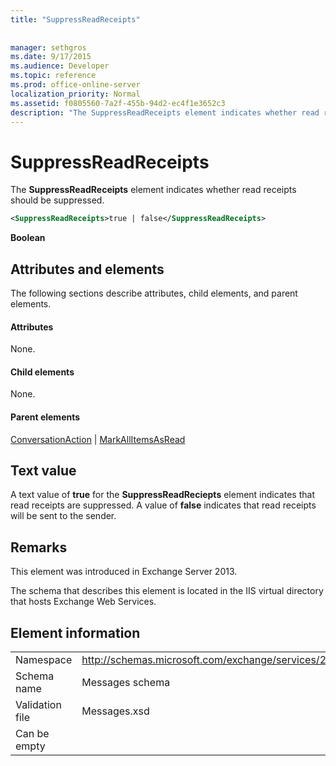 ```yaml
---
title: "SuppressReadReceipts"
 
 
manager: sethgros
ms.date: 9/17/2015
ms.audience: Developer
ms.topic: reference
ms.prod: office-online-server
localization_priority: Normal
ms.assetid: f0805560-7a2f-455b-94d2-ec4f1e3652c3
description: "The SuppressReadReceipts element indicates whether read receipts should be suppressed."
---
```


# SuppressReadReceipts

The **SuppressReadReceipts** element indicates whether read receipts should be suppressed. 
  
```XML
<SuppressReadReceipts>true | false</SuppressReadReceipts>
```

 **Boolean**
## Attributes and elements

The following sections describe attributes, child elements, and parent elements.
  
#### Attributes

None.
  
#### Child elements

None.
  
#### Parent elements

[ConversationAction](conversationaction.md) | [MarkAllItemsAsRead](markallitemsasread.md)
  
## Text value

A text value of **true** for the **SuppressReadReciepts** element indicates that read receipts are suppressed. A value of **false** indicates that read receipts will be sent to the sender. 
  
## Remarks

This element was introduced in Exchange Server 2013.
  
The schema that describes this element is located in the IIS virtual directory that hosts Exchange Web Services.
  
## Element information

|||
|:-----|:-----|
|Namespace  <br/> |http://schemas.microsoft.com/exchange/services/2006/messages  <br/> |
|Schema name  <br/> |Messages schema  <br/> |
|Validation file  <br/> |Messages.xsd  <br/> |
|Can be empty  <br/> ||
   

